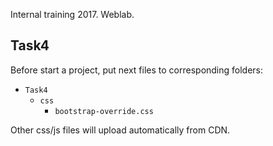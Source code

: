 Internal training 2017. Weblab.

## Task4

Before start a project, put next files to corresponding folders:

- `Task4`
  - `css`
    - `bootstrap-override.css`

Other css/js files will upload automatically from CDN.